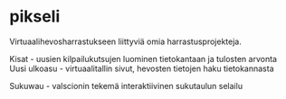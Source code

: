 # pikseli

Virtuaalihevosharrastukseen liittyviä omia harrastusprojekteja.

Kisat - uusien kilpailukutsujen luominen tietokantaan ja tulosten arvonta
Uusi ulkoasu - virtuaalitallin sivut, hevosten tietojen haku tietokannasta

Sukuwau - valscionin tekemä interaktiivinen sukutaulun selailu
